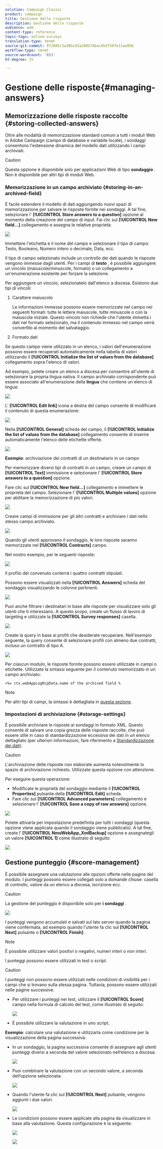 ```yaml
---
solution: Campaign Classic
product: campaign
title: Gestione delle risposte
description: Gestione delle risposte
audience: web
content-type: reference
topic-tags: online-surveys
translation-type: tm+mt
source-git-commit: 972885c3a38bcd3a260574bacbb3f507e11ae05b
workflow-type: tm+mt
source-wordcount: '853'
ht-degree: 1%

---
```



# Gestione delle risposte{#managing-answers}

## Memorizzazione delle risposte raccolte {#storing-collected-answers}

Oltre alle modalità di memorizzazione standard comuni a tutti i moduli Web in  Adobe Campaign (campo di database e variabile locale), i sondaggi consentono l&#39;estensione dinamica del modello dati utilizzando i campi archiviati.

>[!CAUTION]
>
>Questa opzione è disponibile solo per applicazioni Web di tipo **sondaggio** . Non è disponibile per altri tipi di moduli Web.

### Memorizzazione in un campo archiviato {#storing-in-an-archived-field}

È facile estendere il modello di dati aggiungendo nuovi spazi di memorizzazione per salvare le risposte fornite nei sondaggi. A tal fine, selezionare l&#39; **[!UICONTROL Store answers to a question]** opzione al momento della creazione del campo di input. Fai clic sul **[!UICONTROL New field...]** collegamento e assegna le relative proprietà:

![](assets/s_ncs_admin_survey_new_space.png)

Immettere l&#39;etichetta e il nome del campo e selezionare il tipo di campo: Testo, Booleano, Numero intero o decimale, Data, ecc.

Il tipo di campo selezionato include un controllo dei dati quando le risposte vengono immesse dagli utenti. Per i campi di **testo** , è possibile aggiungere un vincolo (maiuscole/minuscole, formato) o un collegamento a un&#39;enumerazione esistente per forzare la selezione.

Per aggiungere un vincolo, selezionatelo dall&#39;elenco a discesa. Esistono due tipi di vincoli:

1. Carattere maiuscolo

   Le informazioni immesse possono essere memorizzate nel campo nei seguenti formati: tutte le lettere maiuscole, tutte minuscole o con la maiuscola iniziale. Questo vincolo non richiede che l&#39;utente immetta i dati nel formato selezionato, ma il contenuto immesso nel campo verrà convertito al momento del salvataggio.

1. Formato dati

Se questo campo viene utilizzato in un elenco, i valori dell&#39;enumerazione possono essere recuperati automaticamente nella tabella di valori utilizzando il **[!UICONTROL Initialize the list of values from the database]** collegamento sopra l&#39;elenco di valori.

Ad esempio, potete creare un elenco a discesa per consentire all&#39;utente di selezionare la propria lingua nativa. Il campo archiviato corrispondente può essere associato all&#39;enumerazione della **lingua** che contiene un elenco di lingue:

![](assets/s_ncs_admin_survey_database_values_2b.png)

L&#39; **[!UICONTROL Edit link]** icona a destra del campo consente di modificare il contenuto di questa enumerazione:

![](assets/s_ncs_admin_survey_database_values_2c.png)

Nella **[!UICONTROL General]** scheda del campo, il **[!UICONTROL Initialize the list of values from the database]** collegamento consente di inserire automaticamente l&#39;elenco delle etichette offerte.

![](assets/s_ncs_admin_survey_database_values_2.png)

**Esempio**: archiviazione dei contratti di un destinatario in un campo

Per memorizzare diversi tipi di contratti in un campo, creare un campo di **[!UICONTROL Text]** immissione e selezionare l&#39; **[!UICONTROL Store answers to a question]** opzione.

Fare clic sul **[!UICONTROL New field...]** collegamento e immettere le proprietà del campo. Selezionare l&#39; **[!UICONTROL Multiple values]** opzione per abilitare la memorizzazione di più valori.

![](assets/s_ncs_admin_survey_storage_multi_ex1.png)

Creare campi di immissione per gli altri contratti e archiviare i dati nello stesso campo archiviato.

![](assets/s_ncs_admin_survey_storage_multi_ex2.png)

Quando gli utenti approvano il sondaggio, le loro risposte saranno memorizzate nel **[!UICONTROL Contracts]** campo.

Nel nostro esempio, per le seguenti risposte:

![](assets/s_ncs_admin_survey_storage_multi_ex3.png)

Il profilo del convenuto conterrà i quattro contratti stipulati.

Possono essere visualizzati nella **[!UICONTROL Answers]** scheda del sondaggio visualizzando le colonne pertinenti.

![](assets/s_ncs_admin_survey_storage_multi_ex4.png)

Puoi anche filtrare i destinatari in base alle risposte per visualizzare solo gli utenti che ti interessano. A questo scopo, create un flusso di lavoro di targeting e utilizzate la **[!UICONTROL Survey responses]** casella.

![](assets/s_ncs_admin_survey_read_responses_wf.png)

Create la query in base ai profili che desiderate recuperare. Nell&#39;esempio seguente, la query consente di selezionare profili con almeno due contratti, incluso un contratto di tipo A.

![](assets/s_ncs_admin_survey_read_responses_edit.png)

Per ciascun modulo, le risposte fornite possono essere utilizzate in campi o etichette. Utilizzate la sintassi seguente per il contenuto memorizzato in un campo archiviato:

```
<%= ctx.webAppLogRcpData.name of the archived field %
```

>[!NOTE]
>
>Per altri tipi di campi, la sintassi è dettagliata in [questa sezione](../../platform/using/about-queries-in-campaign.md).

### Impostazioni di archiviazione {#storage-settings}

È possibile archiviare le risposte ai sondaggi in formato XML. Questo consente di salvare una copia grezza delle risposte raccolte, che può essere utile in caso di standardizzazione eccessiva dei dati in un elenco dettagliato (per ulteriori informazioni, fare riferimento a [Standardizzazione dei dati](../../web/using/publish--track-and-use-collected-data.md#standardizing-data)).

>[!CAUTION]
>
>L&#39;archiviazione delle risposte non elaborate aumenta notevolmente lo spazio di archiviazione richiesto. Utilizzate questa opzione con attenzione.

Per eseguire questa operazione:

* Modificate le proprietà del sondaggio mediante il **[!UICONTROL Properties]** pulsante della **[!UICONTROL Edit]** scheda.
* Fare clic sul **[!UICONTROL Advanced parameters]** collegamento e selezionare l&#39; **[!UICONTROL Save a copy of raw answers]** opzione.

![](assets/s_ncs_admin_survey_xml_archive_option.png)

Potete attivarla per impostazione predefinita per tutti i sondaggi (questa opzione viene applicata quando il sondaggio viene pubblicato). A tal fine, create l’ **[!UICONTROL NmsWebApp_XmlBackup]** opzione e assegnategli un valore **[!UICONTROL 1]** come illustrato di seguito:

![](assets/s_ncs_admin_survey_xml_global_option.png)

## Gestione punteggio {#score-management}

È possibile assegnare una valutazione alle opzioni offerte nelle pagine del modulo. I punteggi possono essere collegati solo a domande chiuse: casella di controllo, valore da un elenco a discesa, iscrizione ecc.

>[!CAUTION]
>
>La gestione del punteggio è disponibile solo per **i sondaggi** .

![](assets/s_ncs_admin_survey_score_create.png)

I punteggi vengono accumulati e salvati sul lato server quando la pagina viene confermata, ad esempio quando l&#39;utente fa clic sul **[!UICONTROL Next]** pulsante o **[!UICONTROL Finish]** .

>[!NOTE]
>
>È possibile utilizzare valori positivi o negativi, numeri interi o non interi.

I punteggi possono essere utilizzati in test o script.

>[!CAUTION]
>
>I punteggi non possono essere utilizzati nelle condizioni di visibilità per i campi che si trovano sulla stessa pagina. Tuttavia, possono essere utilizzati nelle pagine successive.

* Per utilizzare i punteggi nei test, utilizzare il **[!UICONTROL Score]** campo nella formula di calcolo del test, come illustrato di seguito:

   ![](assets/s_ncs_admin_survey_score_in_a_test.png)

* È possibile utilizzare la valutazione in uno script.

**Esempio**: calcolare una valutazione e utilizzarla come condizione per la visualizzazione della pagina successiva:

* In un sondaggio, la pagina successiva consente di assegnare agli utenti punteggi diversi a seconda del valore selezionato nell’elenco a discesa:

   ![](assets/s_ncs_admin_survey_score_exa.png)

* Puoi combinare la valutazione con un secondo valore, a seconda dell’opzione selezionata:

   ![](assets/s_ncs_admin_survey_score_exb.png)

* Quando l&#39;utente fa clic sul **[!UICONTROL Next]** pulsante, vengono aggiunti i due valori.

   ![](assets/s_ncs_admin_survey_score_exe.png)

* Le condizioni possono essere applicate alla pagina da visualizzare in base alla valutazione. Questa configurazione è la seguente:

   ![](assets/s_ncs_admin_survey_score_exd.png)

   ![](assets/s_ncs_admin_survey_score_exg.png)

